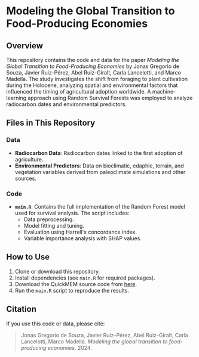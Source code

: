 # Modeling the Global Transition to Food-Producing Economies

## Overview
This repository contains the code and data for the paper *Modeling the Global Transition to Food-Producing Economies* by Jonas Gregorio de Souza, Javier Ruiz-Pérez, Abel Ruiz-Giralt, Carla Lancelotti, and Marco Madella. The study investigates the shift from foraging to plant cultivation during the Holocene, analyzing spatial and environmental factors that influenced the timing of agricultural adoption worldwide. A machine-learning approach using Random Survival Forests was employed to analyze radiocarbon dates and environmental predictors.

## Files in This Repository

### Data
- **Radiocarbon Data**: Radiocarbon dates linked to the first adoption of agriculture.
- **Environmental Predictors**: Data on bioclimatic, edaphic, terrain, and vegetation variables derived from paleoclimate simulations and other sources.

### Code
- **`main.R`**: Contains the full implementation of the Random Forest model used for survival analysis. The script includes:
  - Data preprocessing.
  - Model fitting and tuning.
  - Evaluation using Harrell's concordance index.
  - Variable importance analysis with SHAP values.

## How to Use
1. Clone or download this repository.
2. Install dependencies (see `main.R` for required packages).
3. Download the QuickMEM source code from <a href="https://github.com/ajsmit/Quantitative_Ecology/blob/main/Num_Ecol_R_book_ed1/quickMEM.R" target="_blank">here</a>.
4. Run the `main.R` script to reproduce the results.

## Citation
If you use this code or data, please cite:

> Jonas Gregorio de Souza, Javier Ruiz-Pérez, Abel Ruiz-Giralt, Carla Lancelotti, Marco Madella. *Modeling the global transition to food-producing economies*. 2024.
